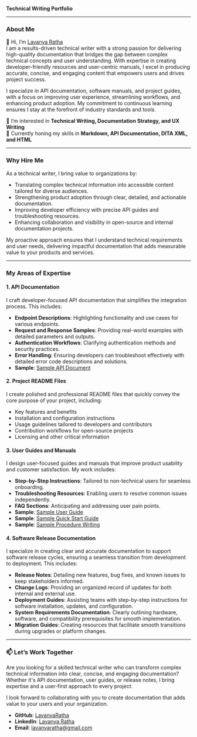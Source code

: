 **Technical Writing Portfolio**  

---

### About Me  
👋 Hi, I’m [Lavanya Ratha](https://www.linkedin.com/in/lavanyaratha)  
I am a results-driven technical writer with a strong passion for delivering high-quality documentation that bridges the gap between complex technical concepts and user understanding. With expertise in creating developer-friendly resources and user-centric manuals, I excel in producing accurate, concise, and engaging content that empowers users and drives project success.  

I specialize in API documentation, software manuals, and project guides, with a focus on improving user experience, streamlining workflows, and enhancing product adoption. My commitment to continuous learning ensures I stay at the forefront of industry standards and tools.

👀 I’m interested in **Technical Writing, Documentation Strategy, and UX Writing**  
🌱 Currently honing my skills in **Markdown, API Documentation, DITA XML, and HTML**  

---

### Why Hire Me  

As a technical writer, I bring value to organizations by:  
- Translating complex technical information into accessible content tailored for diverse audiences.  
- Strengthening product adoption through clear, detailed, and actionable documentation.  
- Improving developer efficiency with precise API guides and troubleshooting resources.  
- Enhancing collaboration and visibility in open-source and internal documentation projects.  

My proactive approach ensures that I understand technical requirements and user needs, delivering impactful documentation that adds measurable value to your products and services.  

---

### My Areas of Expertise  

#### **1. API Documentation**  
I craft developer-focused API documentation that simplifies the integration process. This includes:  
- **Endpoint Descriptions**: Highlighting functionality and use cases for various endpoints.  
- **Request and Response Samples**: Providing real-world examples with detailed parameters and outputs.  
- **Authentication Workflows**: Clarifying authentication methods and security practices.  
- **Error Handling**: Ensuring developers can troubleshoot effectively with detailed error code descriptions and solutions.
- **Sample**: [Sample API Document](https://github.com/Lavanya-s-Hub/Portfolio/wiki/This-is-a-fictional-API-of-an-E%E2%80%90mail-marketing-platform-called-Emailer.)

#### **2. Project README Files**  
I create polished and professional README files that quickly convey the core purpose of your project, including:  
- Key features and benefits  
- Installation and configuration instructions  
- Usage guidelines tailored to developers and contributors  
- Contribution workflows for open-source projects  
- Licensing and other critical information  

#### **3. User Guides and Manuals**  
I design user-focused guides and manuals that improve product usability and customer satisfaction. My work includes:  
- **Step-by-Step Instructions**: Tailored to non-technical users for seamless onboarding.  
- **Troubleshooting Resources**: Enabling users to resolve common issues independently.  
- **FAQ Sections**: Anticipating and addressing user pain points.
- **Sample**: [Sample User Guide](https://github.com/Lavanya-s-Hub/Portfolio/wiki/User-guide-for-Uber-Rides)
- **Sample**: [Sample Quick Start Guide](https://github.com/Lavanya-s-Hub/Portfolio/wiki/Quick-Start-Guide-to-Gmail-on-Desktop-and-Mobile-Phone)
- **Sample**: [Sample Procedure Writing](https://github.com/Lavanya-s-Hub/Portfolio/wiki/Procedure-to-Create-an-Account-in-GitHub)

#### **4. Software Release Documentation**
I specialize in creating clear and accurate documentation to support software release cycles, ensuring a seamless transition from development to deployment. This includes:  
- **Release Notes**:
Detailing new features, bug fixes, and known issues to keep stakeholders informed.
- **Change Logs**:
Providing an organized record of updates for both internal and external use.
- **Deployment Guides**:
Assisting teams with step-by-step instructions for software installation, updates, and configuration.
- **System Requirements Documentation**:
Clearly outlining hardware, software, and compatibility prerequisites for smooth implementation.
- **Migration Guides**:
Creating resources that facilitate smooth transitions during upgrades or platform changes.

---

### 📫 Let’s Work Together  

Are you looking for a skilled technical writer who can transform complex technical information into clear, concise, and engaging documentation? Whether it's API documentation, user guides, or release notes, I bring expertise and a user-first approach to every project. 



I look forward to collaborating with you to create documentation that adds value to your users and your organization.  

- **GitHub**: [LavanyaRatha](https://github.com/Lavanya-s-Hub/Portfolio)  
- **LinkedIn**: [Lavanya Ratha](https://www.linkedin.com/in/lavanyaratha)  
- **Email**: lavanyaratha@gmail.com  
